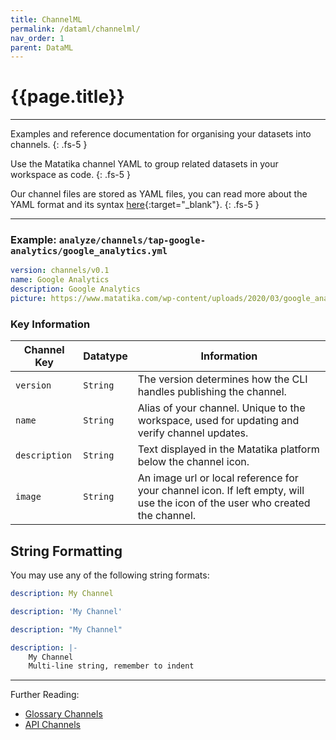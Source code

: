 ```yaml
---
title: ChannelML
permalink: /dataml/channelml/
nav_order: 1
parent: DataML
---
```


# {{page.title}}

---

Examples and reference documentation for organising your datasets into channels.
{: .fs-5 }

Use the Matatika channel YAML to group related datasets in your workspace as code.
{: .fs-5 }

Our channel files are stored as YAML files, you can read more about the YAML format and its syntax [here](https://yaml.org/){:target="_blank"}.
{: .fs-5 }

---

### Example: `analyze/channels/tap-google-analytics/google_analytics.yml`

```yaml
version: channels/v0.1
name: Google Analytics
description: Google Analytics
picture: https://www.matatika.com/wp-content/uploads/2020/03/google_analytics-icon.svg
```

### Key Information

Channel Key | Datatype |  Information
----------- | -------- | -----------
`version` | `String` | The version determines how the CLI handles publishing the channel. 
`name` | `String`  | Alias of your channel. Unique to the workspace, used for updating and verify channel updates.
`description` | `String` | Text displayed in the Matatika platform below the channel icon.
`image` | `String` | An image url or local reference for your channel icon. If left empty, will use the icon of the user who created the channel.

## String Formatting

You may use any of the following string formats:
```yaml
description: My Channel

description: 'My Channel'

description: "My Channel"

description: |-
    My Channel
    Multi-line string, remember to indent
```

---

Further Reading: 

- [Glossary Channels]({{site.baseurl}}/glossary#channel)
- [API Channels]({{site.baseurl}}/api/resources/channels)